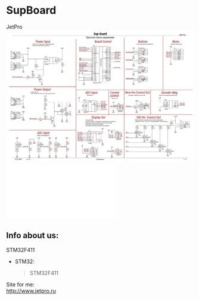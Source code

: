 # SupBoard
JetPro
![SCH.png](SCH.png)
![SUP_sch.pdf](SUP_sch.pdf)


## Info about us:  
STM32F411 
* STM32:  
    > STM32F411
    
Site for me:  
http://www.jetpro.ru




